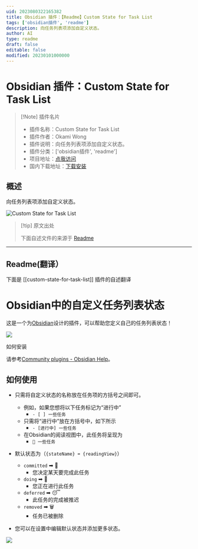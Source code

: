 ```yaml
---
uid: 2023080322165382
title: Obsidian 插件：【Readme】Custom State for Task List
tags: ['obsidian插件', 'readme']
description: 向任务列表项添加自定义状态。
author: AI
type: readme
draft: false
editable: false
modified: 20230101000000
---
```


# Obsidian 插件：Custom State for Task List

> [!Note] 插件名片
> - 插件名称：Custom State for Task List
> - 插件作者：Okami Wong
> - 插件说明：向任务列表项添加自定义状态。
> - 插件分类：['obsidian插件', 'readme']
> - 项目地址：[点我访问](https://github.com/OkamiWong/obsidian-custom-state-for-task-list)
> - 国内下载地址：[下载安装](https://pkmer.cn/products/plugin/pluginMarket/?custom-state-for-task-list)

## 概述

向任务列表项添加自定义状态。

![Custom State for Task List](https://cdn.pkmer.cn/covers/custom-state-for-task-list.gif!pkmer)

> [!tip] 原文出处
> 
>下面自述文件的来源于 [Readme](https://ghproxy.net/https://raw.githubusercontent.com/OkamiWong/obsidian-custom-state-for-task-list/main/README.md)
> 

---

## Readme(翻译）

下面是 [[custom-state-for-task-list]] 插件的自述翻译


# Obsidian中的自定义任务列表状态

这是一个为[Obsidian](https://obsidian.md)设计的插件，可以帮助您定义自己的任务列表状态！

![](./demo.gif)

如何安装

请参考[Community plugins - Obsidian Help](https://help.obsidian.md/Extending+Obsidian/Community+plugins)。

## 如何使用

- 只需将自定义状态的名称放在任务项的方括号之间即可。
  - 例如，如果您想将以下任务标记为“进行中”
    - `- [ ] 一些任务`
  - 只需将“进行中”放在方括号中，如下所示
    - `- [进行中] 一些任务`
  - 在Obsidian的阅读视图中，此任务将呈现为
    - `🚧 一些任务`

- 默认状态为（`{stateName} ➡ {readingView}`）
  - `committed` ➡ 📌
    - 您决定某天要完成此任务
  - `doing` ➡ 🚧
    - 您正在进行此任务
  - `deferred` ➡ 😴
    - 此任务的完成被推迟
  - `removed` ➡ 🗑
    - 任务已被删除
- 您可以在设置中编辑默认状态并添加更多状态。

![](./setting-tab.png)



